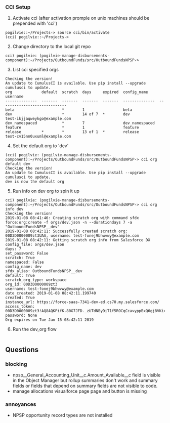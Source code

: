 ### CCI Setup
1. Activate cci (after activation promple on unix machines should be prepended with 'cci')
````
pogilvie::~/Projects-> source cci/bin/activate
(cci) pogilvie::~/Projects->
````
2. Change directory to the local git repo
````
cci) pogilvie: (pogilvie-manage-disbursements-component):~/Projects/OutboundFunds/src/OutboundFundsNPSP->
````
3. List cci specified orgs
````
Checking the version!
An update to CumulusCI is available. Use pip install --upgrade cumulusci to update.
org             default  scratch  days     expired  config_name     username
--------------  -------  -------  -------  -------  --------------  -----------------------------
beta                     *        1                 beta
dev                      *        14 of 7  *        dev             test-ikjjaqweykgo@example.com
dev_namespaced           *        7                 dev_namespaced
feature                  *        1                 feature
release         *        *        13 of 1  *        release         test-cv15nn0uxuml@example.com
````
4. Set the default org to 'dev'
````
(cci) pogilvie: (pogilvie-manage-disbursements-component):~/Projects/OutboundFunds/src/OutboundFundsNPSP-> cci org default dev
Checking the version!
An update to CumulusCI is available. Use pip install --upgrade cumulusci to update.
dev is now the default org
````
5. Run info on dev org to spin it up
````
cci) pogilvie: (pogilvie-manage-disbursements-component):~/Projects/OutboundFunds/src/OutboundFundsNPSP-> cci org info dev
Checking the version!
2019-01-08 08:41:46: Creating scratch org with command sfdx force:org:create -f orgs/dev.json -n --durationdays 7 -a "OutboundFundsNPSP__dev"
2019-01-08 08:42:11: Successfully created scratch org: 00D3D0000009zt3UAA, username: test-fonej9bhwvwy@example.com
2019-01-08 08:42:11: Getting scratch org info from Salesforce DX
config_file: orgs/dev.json
days: 7
set_password: False
scratch: True
namespaced: False
config_name: dev
sfdx_alias: OutboundFundsNPSP__dev
default: True
scratch_org_type: workspace
org_id: 00D3D0000009zt3
username: test-fonej9bhwvwy@example.com
date_created: 2019-01-08 08:42:11.199740
created: True
instance_url: https://force-saas-7341-dev-ed.cs70.my.salesforce.com/
access_token: 00D3D0000009zt3!AQ8AQKPifK.80G7JFD._zUTdNByDiT1f5ROCqCcavyppBxQ6gj8VKic6QPYlcCqBCZOo49I5SpBEQSQ5LZDvV8wwUqdY6PGV
password: None
Org expires on Tue Jan 15 08:42:11 2019
````
6. Run the dev_org flow
````
````





## Questions

### blocking
- npsp__General_Accounting_Unit__c.Amount_Available__c field is visible in the Object Manager but rollup  summaries don't work and summary fields or fields that depend on summary fields are not visible to code.
- manage allocations visualforce page page and button is missing 

### annoyances
- NPSP opportunity record types are not installed